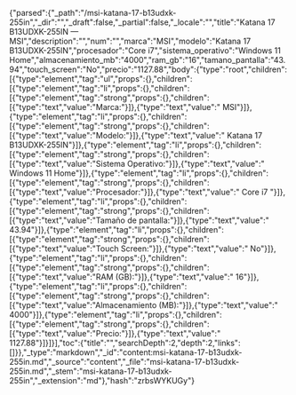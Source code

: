 {"parsed":{"_path":"/msi-katana-17-b13udxk-255in","_dir":"","_draft":false,"_partial":false,"_locale":"","title":"Katana 17 B13UDXK-255IN — MSI","description":"","num":"","marca":"MSI","modelo":"Katana 17 B13UDXK-255IN","procesador":"Core i7","sistema_operativo":"Windows 11 Home","almacenamiento_mb":"4000","ram_gb":"16","tamano_pantalla":"43.94","touch_screen":"No","precio":"1127.88","body":{"type":"root","children":[{"type":"element","tag":"ul","props":{},"children":[{"type":"element","tag":"li","props":{},"children":[{"type":"element","tag":"strong","props":{},"children":[{"type":"text","value":"Marca:"}]},{"type":"text","value":" MSI"}]},{"type":"element","tag":"li","props":{},"children":[{"type":"element","tag":"strong","props":{},"children":[{"type":"text","value":"Modelo:"}]},{"type":"text","value":" Katana 17 B13UDXK-255IN"}]},{"type":"element","tag":"li","props":{},"children":[{"type":"element","tag":"strong","props":{},"children":[{"type":"text","value":"Sistema Operativo:"}]},{"type":"text","value":" Windows 11 Home"}]},{"type":"element","tag":"li","props":{},"children":[{"type":"element","tag":"strong","props":{},"children":[{"type":"text","value":"Procesador:"}]},{"type":"text","value":" Core i7 "}]},{"type":"element","tag":"li","props":{},"children":[{"type":"element","tag":"strong","props":{},"children":[{"type":"text","value":"Tamaño de pantalla:"}]},{"type":"text","value":" 43.94"}]},{"type":"element","tag":"li","props":{},"children":[{"type":"element","tag":"strong","props":{},"children":[{"type":"text","value":"Touch Screen:"}]},{"type":"text","value":" No"}]},{"type":"element","tag":"li","props":{},"children":[{"type":"element","tag":"strong","props":{},"children":[{"type":"text","value":"RAM (GB):"}]},{"type":"text","value":" 16"}]},{"type":"element","tag":"li","props":{},"children":[{"type":"element","tag":"strong","props":{},"children":[{"type":"text","value":"Almacenamiento (MB):"}]},{"type":"text","value":" 4000"}]},{"type":"element","tag":"li","props":{},"children":[{"type":"element","tag":"strong","props":{},"children":[{"type":"text","value":"Precio:"}]},{"type":"text","value":" 1127.88"}]}]}],"toc":{"title":"","searchDepth":2,"depth":2,"links":[]}},"_type":"markdown","_id":"content:msi-katana-17-b13udxk-255in.md","_source":"content","_file":"msi-katana-17-b13udxk-255in.md","_stem":"msi-katana-17-b13udxk-255in","_extension":"md"},"hash":"zrbsWYKUGy"}